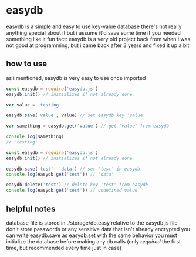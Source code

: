 # easydb

easydb is a simple and easy to use key-value database
there's not really anything special about it but i assume it'd save some time if you needed something like it
fun fact: easydb is a very old project back from when i was not good at programming, but i came back after 3 years and fixed it up a bit

## how to use

as i mentioned, easydb is very easy to use once imported
```js
const easydb = require('easydb.js')
easydb.init() // initializes if not already done

var value = 'testing'

easydb.save('value', value) // set easydb key 'value'

var samething = easydb.get('value') // get 'value' from easydb

console.log(samething)
// 'testing'
```

```js
const easydb = require('easydb.js')
easydb.init() // initializes if not already done

easydb.save('test', 'data') // set 'test' in easydb
console.log(easydb.get('test')) // 'data'

easydb.delete('test') // delete key 'test' from easydb
console.log(easydb.get('test')) // undefined value
```

## helpful notes
database file is stored in ./storage/db.easy relative to the easydb.js file
don't store passwords or any sensitive data that isn't already encrypted
you can write easydb.save as easydb.set with the same behavior
you must initialize the database before making any db calls (only *required* the first time, but recommended every time just in case)